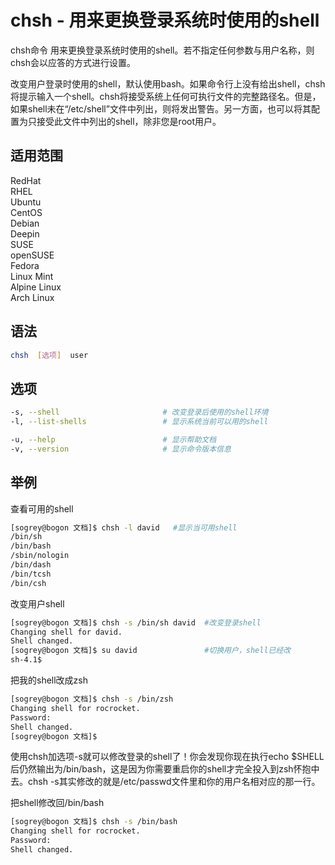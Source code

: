 # chsh - 用来更换登录系统时使用的shell
chsh命令 用来更换登录系统时使用的shell。若不指定任何参数与用户名称，则chsh会以应答的方式进行设置。

改变用户登录时使用的shell，默认使用bash。如果命令行上没有给出shell，chsh将提示输入一个shell。chsh将接受系统上任何可执行文件的完整路径名。但是，如果shell未在“/etc/shell”文件中列出，则将发出警告。另一方面，也可以将其配置为只接受此文件中列出的shell，除非您是root用户。

## 适用范围

<!-- <div class="svg linux">Linux</div> -->
<div class="svg redhat">RedHat</div>
<div class="svg rhel">RHEL</div>
<div class="svg ubuntu">Ubuntu</div>
<div class="svg centos">CentOS</div>
<div class="svg debian">Debian</div>
<div class="svg deepin">Deepin</div>
<div class="svg suse">SUSE</div>
<div class="svg opensuse">openSUSE</div>
<div class="svg fedora">Fedora</div>
<div class="svg linuxmint">Linux Mint</div>
<!-- <div class="svg mxlinux">MX Linux</div> -->
<div class="svg alpinelinux">Alpine Linux</div>
<div class="svg archlinux">Arch Linux</div>

## 语法

``` bash
chsh  [选项]  user
```

## 选项

``` bash
-s, --shell                       # 改变登录后使用的shell环境
-l, --list-shells                 # 显示系统当前可以用的shell

-u, --help                        # 显示帮助文档
-v, --version                     # 显示命令版本信息
```
## 举例
查看可用的shell
``` bash
[sogrey@bogon 文档]$ chsh -l david   #显示当可用shell
/bin/sh
/bin/bash
/sbin/nologin
/bin/dash
/bin/tcsh
/bin/csh
```

改变用户shell
``` bash
[sogrey@bogon 文档]$ chsh -s /bin/sh david  #改变登录shell
Changing shell for david.
Shell changed.
[sogrey@bogon 文档]$ su david               #切换用户，shell已经改
sh-4.1$
```

把我的shell改成zsh
``` bash
[sogrey@bogon 文档]$ chsh -s /bin/zsh
Changing shell for rocrocket.
Password:
Shell changed.
[sogrey@bogon 文档]$
```

使用chsh加选项-s就可以修改登录的shell了！你会发现你现在执行echo $SHELL后仍然输出为/bin/bash，这是因为你需要重启你的shell才完全投入到zsh怀抱中去。chsh -s其实修改的就是/etc/passwd文件里和你的用户名相对应的那一行。

把shell修改回/bin/bash
``` bash
[sogrey@bogon 文档]$ chsh -s /bin/bash
Changing shell for rocrocket.
Password:
Shell changed.
```